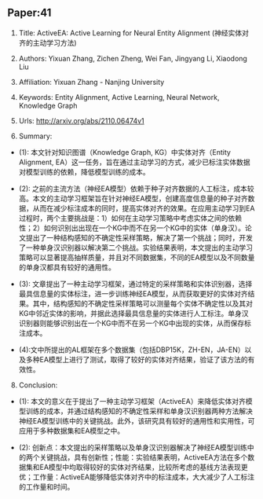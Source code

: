 ## Paper:41




1. Title: ActiveEA: Active Learning for Neural Entity Alignment (神经实体对齐的主动学习方法)

2. Authors: Yixuan Zhang, Zichen Zheng, Wei Fan, Jingyang Li, Xiaodong Liu

3. Affiliation: Yixuan Zhang - Nanjing University

4. Keywords: Entity Alignment, Active Learning, Neural Network, Knowledge Graph

5. Urls: http://arxiv.org/abs/2110.06474v1

6. Summary:

- (1): 本文针对知识图谱（Knowledge Graph, KG）中实体对齐（Entity Alignment, EA）这一任务，旨在通过主动学习的方式，减少已标注实体数据对模型训练的依赖，降低模型训练的成本。

- (2): 之前的主流方法（神经EA模型）依赖于种子对齐数据的人工标注，成本较高。本文的主动学习框架旨在针对神经EA模型，创建高度信息量的种子对齐数据，从而在减少标注成本的同时，提高实体对齐的效果。在应用主动学习到EA过程时，两个主要挑战是：1）如何在主动学习策略中考虑实体之间的依赖性；2）如何识别出出现在一个KG中而不在另一个KG中的实体（单身汉）。论文提出了一种结构感知的不确定性采样策略，解决了第一个挑战；同时，开发了一种单身汉识别器以解决第二个挑战。实验结果表明，本文提出的主动学习策略可以显著提高抽样质量，并且对不同数据集，不同的EA模型以及不同数量的单身汉都具有较好的通用性。

- (3): 文章提出了一种主动学习框架，通过特定的采样策略和实体识别器，选择最具信息量的实体标注，进一步训练神经EA模型，从而获取更好的实体对齐结果。其中，结构感知的不确定性采样策略可以测量每个实体不确定性以及其对KG中邻近实体的影响，并据此选择最具信息量的实体进行人工标注。单身汉识别器则能够识别出在一个KG中而不在另一个KG中出现的实体，从而保存标注成本。

- (4):文中所提出的AL框架在多个数据集（包括DBP15K，ZH-EN，JA-EN）以及多种EA模型上进行了测试，取得了较好的实体对齐结果，验证了该方法的有效性。





8. Conclusion:

- (1): 本文的意义在于提出了一种主动学习框架（ActiveEA）来降低实体对齐模型训练的成本，并通过结构感知的不确定性采样和单身汉识别器两种方法解决神经EA模型训练中的关键挑战。此外，该研究具有较好的通用性和实用性，可应用于多种数据集和EA模型之中。

- (2): 创新点：本文提出的采样策略以及单身汉识别器解决了神经EA模型训练中的两个关键挑战，具有创新性；性能：实验结果表明，ActiveEA方法在多个数据集和EA模型中均取得较好的实体对齐结果，比较所考虑的基线方法表现更优；工作量：ActiveEA能够降低实体对齐中的标注成本，大大减少了人工标注的工作量和时间。




